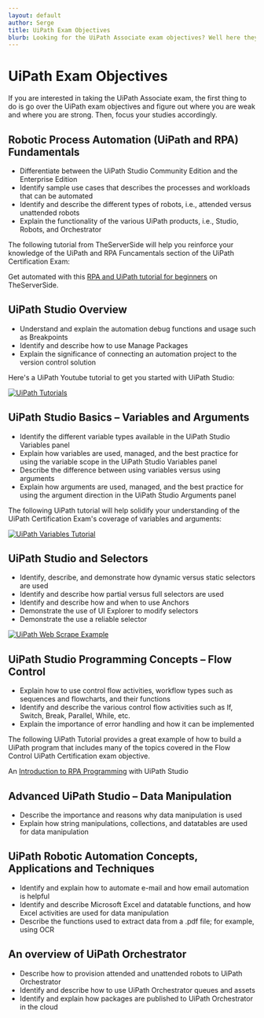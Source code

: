 ```yaml
---
layout: default
author: Serge
title: UiPath Exam Objectives
blurb: Looking for the UiPath Associate exam objectives? Well here they are!
---
```


# UiPath Exam Objectives

If you are interested in taking the UiPath Associate exam, the first thing to do is go over the UiPath exam objectives and figure out where you are weak and where you are strong. Then, focus your studies accordingly.

## Robotic Process Automation (UiPath and RPA) Fundamentals
- Differentiate between the UiPath Studio Community Edition and the Enterprise Edition
- Identify sample use cases that describes the processes and workloads that can be automated
- Identify and describe the different types of robots, i.e., attended versus unattended robots
- Explain the functionality of the various UiPath products, i.e., Studio, Robots, and Orchestrator

The following tutorial from TheServerSide will help you reinforce your knowledge of the UiPath and RPA Funcamentals section of the UiPath Certification Exam:

Get automated with this [RPA and UiPath tutorial for beginners](https://www.theserverside.com/video/Get-automated-with-this-RPA-and-UiPath-tutorial-for-beginners) on TheServerSide.

## UiPath Studio Overview
- Understand and explain the automation debug functions and usage such as Breakpoints
- Identify and describe how to use Manage Packages
- Explain the significance of connecting an automation project to the version control solution

Here's a UiPath Youtube tutorial to get you started with UiPath Studio:

[![UiPath Tutorials](http://img.youtube.com/vi/mG6bILKpKbk/0.jpg)](http://www.youtube.com/watch?v=mG6bILKpKbk "UiPath Tutorials")


## UiPath Studio Basics – Variables and Arguments
- Identify the different variable types available in the UiPath Studio Variables panel
- Explain how variables are used, managed, and the best practice for using the variable scope in the UiPath Studio Variables panel
- Describe the difference between using variables versus using arguments
- Explain how arguments are used, managed, and the best practice for using the argument direction in the UiPath Studio Arguments panel

The following UiPath tutorial will help solidify your understanding of the UiPath Certification Exam's coverage of variables and arguments:

[![UiPath Variables Tutorial](http://img.youtube.com/vi/KCCBJ711Z5Q/0.jpg)](http://www.youtube.com/watch?v=KCCBJ711Z5Q "UiPath Variables and Arguments")

## UiPath Studio and Selectors
- Identify, describe, and demonstrate how dynamic versus static selectors are used
- Identify and describe how partial versus full selectors are used
- Identify and describe how and when to use Anchors
- Demonstrate the use of UI Explorer to modify selectors
- Demonstrate the use a reliable selector

[![UiPath Web Scrape Example](http://img.youtube.com/vi/kkFpiNmseos/0.jpg)](http://www.youtube.com/watch?v=kkFpiNmseos "UiPath Web Scrape Example")

## UiPath Studio Programming Concepts – Flow Control
- Explain how to use control flow activities, workflow types such as sequences and flowcharts, and their functions
- Identify and describe the various control flow activities such as If, Switch, Break, Parallel, While, etc.
- Explain the importance of error handling and how it can be implemented

The following UiPath Tutorial provides a great example of how to build a UiPath program that includes many of the topics covered in the Flow Control UiPath Certification exam objective.

An [Introduction to RPA Programming](https://www.theserverside.com/video/An-introduction-to-RPA-programming-with-UiPath-Studio) with UiPath Studio

## Advanced UiPath Studio – Data Manipulation
- Describe the importance and reasons why data manipulation is used
- Explain how string manipulations, collections, and datatables are used for data manipulation

## UiPath Robotic Automation Concepts, Applications and Techniques
- Identify and explain how to automate e-mail and how email automation is helpful
- Identify and describe Microsoft Excel and datatable functions, and how Excel activities are used for data manipulation
- Describe the functions used to extract data from a .pdf file; for example, using OCR

## An overview of UiPath Orchestrator
- Describe how to provision attended and unattended robots to UiPath Orchestrator
- Identify and describe how to use UiPath Orchestrator queues and assets
- Identify and explain how packages are published to UiPath Orchestrator in the cloud
